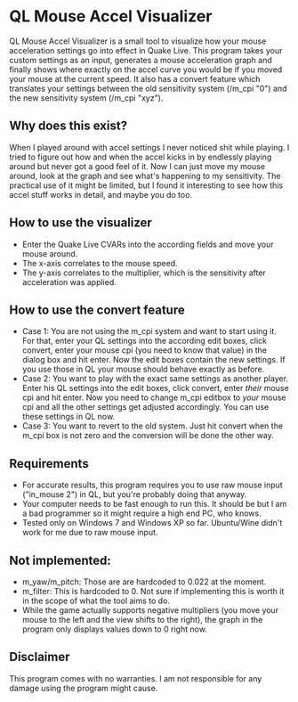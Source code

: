 # QL Mouse Accel Visualizer

QL Mouse Accel Visualizer is a small tool to visualize how your mouse acceleration settings go into effect in Quake Live. This program takes your custom settings as an input, generates a mouse acceleration graph and finally shows where exactly on the accel curve you would be if you moved your mouse at the current speed. It also has a convert feature which translates your settings between the old sensitivity system (/m_cpi "0") and the new sensitivity system (/m_cpi "xyz"). 

## Why does this exist?
When I played around with accel settings I never noticed shit while playing. I tried to figure out how and when the accel kicks in by endlessly playing around but never got a good feel of it. Now I can just move my mouse around, look at the graph and see what's happening to my sensitivity. The practical use of it might be limited, but I found it interesting to see how this accel stuff works in detail, and maybe you do too.

## How to use the visualizer

- Enter the Quake Live CVARs into the according fields and move your mouse around.
- The x-axis correlates to the mouse speed.
- The y-axis correlates to the multiplier, which is the sensitivity after acceleration was applied. 

## How to use the convert feature

- Case 1: You are not using the m_cpi system and want to start using it. For that, enter your QL settings into the according edit boxes, click convert, enter your mouse cpi (you need to know that value) in the dialog box and hit enter. Now the edit boxes contain the new settings. If you use those in QL your mouse should behave exactly as before.
- Case 2: You want to play with the exact same settings as another player. Enter his QL settings into the edit boxes, click convert, enter *their* mouse cpi and hit enter. Now you need to change m_cpi editbox to *your* mouse cpi and all the other settings get adjusted accordingly. You can use these settings in QL now.
- Case 3: You want to revert to the old system. Just hit convert when the m_cpi box is not zero and the conversion will be done the other way.

## Requirements

- For accurate results, this program requires you to use raw mouse input ("in_mouse 2") in QL, but you're probably doing that anyway.
- Your computer needs to be fast enough to run this. It should be but I am a bad programmer so it might require a high end PC, who knows.
- Tested only on Windows 7 and Windows XP so far. Ubuntu/Wine didn't work for me due to raw mouse input.

## Not implemented:

- m_yaw/m_pitch: Those are are hardcoded to 0.022 at the moment.
- m_filter: This is hardcoded to 0. Not sure if implementing this is worth it in the scope of what the tool aims to do.
- While the game actually supports negative multipliers (you move your mouse to the left and the view shifts to the right), the graph in the program only displays values down to 0 right now.

## Disclaimer

This program comes with no warranties. I am not responsible for any damage using the program might cause.
